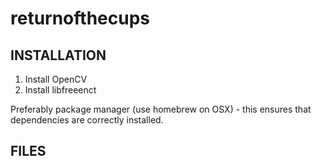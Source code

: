 returnofthecups
===============

INSTALLATION
------------
1) Install OpenCV
2) Install libfreeenct

Preferably package manager (use homebrew on OSX) - this ensures that dependencies
are correctly installed.

FILES
-----
